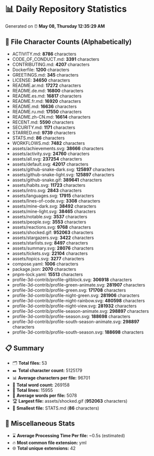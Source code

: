 # 📊 Daily Repository Statistics
Generated on ⏰ **May 08, Thursday 12:35:29 AM**

## 📂 File Character Counts (Alphabetically)
- ACTIVITY.md: **8786** characters
- CODE_OF_CONDUCT.md: **3391** characters
- CONTRIBUTING.md: **4207** characters
- Dockerfile: **1200** characters
- GREETINGS.md: **345** characters
- LICENSE: **34650** characters
- README.ar.md: **17272** characters
- README.de.md: **16800** characters
- README.es.md: **16817** characters
- README.fr.md: **16920** characters
- README.md: **16636** characters
- README.ru.md: **17550** characters
- README.zh-CN.md: **16614** characters
- RECENT.md: **5590** characters
- SECURITY.md: **1171** characters
- STARRED.md: **9739** characters
- STATS.md: **86** characters
- WORKFLOWS.md: **7482** characters
- assets/achievements.svg: **38666** characters
- assets/activity.svg: **24760** characters
- assets/all.svg: **237254** characters
- assets/default.svg: **42017** characters
- assets/github-snake-dark.svg: **125897** characters
- assets/github-snake-light.svg: **125897** characters
- assets/github-snake.gif: **389641** characters
- assets/habits.svg: **11723** characters
- assets/intro.svg: **2843** characters
- assets/languages.svg: **17915** characters
- assets/lines-of-code.svg: **3308** characters
- assets/mine-dark.svg: **38492** characters
- assets/mine-light.svg: **38465** characters
- assets/notable.svg: **3537** characters
- assets/people.svg: **3553** characters
- assets/reactions.svg: **9768** characters
- assets/shocked.gif: **952063** characters
- assets/stargazers.svg: **3422** characters
- assets/starlists.svg: **8497** characters
- assets/summary.svg: **28076** characters
- assets/tickets.svg: **22104** characters
- assets/topics.svg: **3277** characters
- compose.yaml: **1006** characters
- package.json: **2070** characters
- pnpm-lock.yaml: **15513** characters
- profile-3d-contrib/profile-gitblock.svg: **306918** characters
- profile-3d-contrib/profile-green-animate.svg: **281907** characters
- profile-3d-contrib/profile-green.svg: **171708** characters
- profile-3d-contrib/profile-night-green.svg: **281906** characters
- profile-3d-contrib/profile-night-rainbow.svg: **480598** characters
- profile-3d-contrib/profile-night-view.svg: **281932** characters
- profile-3d-contrib/profile-season-animate.svg: **298897** characters
- profile-3d-contrib/profile-season.svg: **188698** characters
- profile-3d-contrib/profile-south-season-animate.svg: **298897** characters
- profile-3d-contrib/profile-south-season.svg: **188698** characters

## 📋 Summary
- 🗂️ **Total files:** 53
- ✒️ **Total character count:** 5125179
- 📊 **Average characters per file:** 96701
- 📝 **Total word count:** 269158
- 🧾 **Total lines:** 15955
- 📐 **Average words per file:** 5078
- 🏆 **Largest file:** assets/shocked.gif (**952063** characters)
- 🥉 **Smallest file:** STATS.md (**86** characters)

## 🌟 Miscellaneous Stats
- ⌛ **Average Processing Time Per file:** ~0.5s (estimated)
- 🔥 **Most common file extension:** yml
- 🌐 **Total unique extensions:** 42
